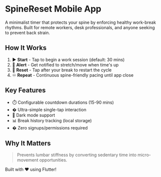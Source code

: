 # SpineReset Mobile App

A minimalist timer that protects your spine by enforcing healthy work-break rhythms. 
Built for remote workers, desk professionals, and anyone seeking to prevent back strain.

## How It Works
1. ▶️ **Start** - Tap to begin a work session (default: 30 mins)  
2. 🔔 **Alert** - Get notified to stretch/move when time's up  
3. 🔁 **Reset** - Tap after your break to restart the cycle  
4. ♾️ **Repeat** - Continuous spine-friendly pacing until app close  

## Key Features
- ⏱️ Configurable countdown durations (15-90 mins)  
- � Ultra-simple single-tap interaction  
- 🌙 Dark mode support  
- 📊 Break history tracking (local storage)  
- � Zero signups/permissions required  

## Why It Matters  
> Prevents lumbar stiffness by converting sedentary time into micro-movement opportunities.

Built with ❤️ using Flutter!